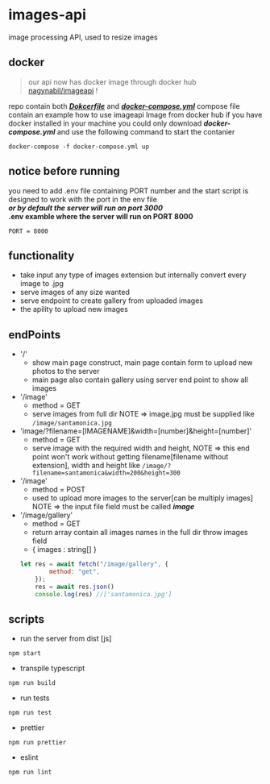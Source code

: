 # images-api
image processing API, used to resize images 
## docker
> our api now has docker image through docker hub [nagynabil/imageapi](https://hub.docker.com/repository/docker/nagynabil/imageapi) !

repo contain both ***[Dokcerfile](./Dockerfile)*** and ***[docker-compose.yml](./docker-compose.yml)***  compose file contain an example how to use imageapi Image from docker hub
if you have docker installed in your machine you could only download ***docker-compose.yml*** and use the following command to start the contanier 
```
docker-compose -f docker-compose.yml up
```
## notice before running 
you need to add .env file containing PORT number and the start script is designed to work with the port in the env file <br/>
 ***or by default the server will run on port 3000***
 <br/> **.env examble where the server will run on PORT 8000**
 ```
 PORT = 8000 
 ```
## functionality 
- take input any type of images extension but internally convert every image to .jpg 
- serve images of any size wanted
- serve endpoint to create gallery from uploaded  images
- the apility to upload new images 

## endPoints
- '/'
    - show main page construct, main page contain form to upload new photos to the server
    - main page also contain gallery using server end point to show all images
- '/image'
    - method = GET
    - serve images from full dir NOTE => image.jpg must be supplied like ``/image/santamonica.jpg``
- 'image/?filename=[IMAGENAME]&width=[number]&height=[number]'
    - method = GET
    - serve image with the required width and height, NOTE => this end point won't work without getting filename[filename without extension], width and height like ``/image/?filename=santamonica&width=200&height=300``
- '/image'
    - method = POST
    - used to upload more images to the server[can be multiply images] NOTE => the input file field must be called ***image***
- '/image/gallery'
    - method = GET
    - return array contain all images names in the full dir throw images field
    - { images : string[] }
    ```js
    let res = await fetch("/image/gallery", {
            method: "get",
        });
        res = await res.json()
        console.log(res) //['santamonica.jpg']
    ```

## scripts
-  run the server from dist [js]
```
npm start
```
- transpile typescript
```
npm run build
```
- run tests
```
npm run test
```
- prettier
```
npm run prettier
```
- eslint 
```
npm run lint
```